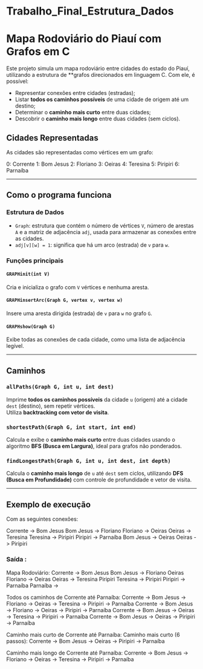 # Trabalho_Final_Estrutura_Dados
# Mapa Rodoviário do Piauí com Grafos em C

Este projeto simula um mapa rodoviário entre cidades do estado do Piauí, utilizando a estrutura de **grafos direcionados em linguagem C. Com ele, é possível:

- Representar conexões entre cidades (estradas);
- Listar **todos os caminhos possíveis** de uma cidade de origem até um destino;
- Determinar o **caminho mais curto** entre duas cidades;
- Descobrir o **caminho mais longo** entre duas cidades (sem ciclos).

## Cidades Representadas

As cidades são representadas como vértices em um grafo:

0: Corrente
1: Bom Jesus
2: Floriano
3: Oeiras
4: Teresina
5: Piripiri
6: Parnaíba


---

##  Como o programa funciona

### Estrutura de Dados

- `Graph`: estrutura que contém o número de vértices `V`, número de arestas `A` e a matriz de adjacência `adj`, usada para armazenar as conexões entre as cidades.
- `adj[v][w] = 1`: significa que há um arco (estrada) de `v` para `w`.

### Funções principais

#### `GRAPHinit(int V)`
Cria e inicializa o grafo com `V` vértices e nenhuma aresta.

#### `GRAPHinsertArc(Graph G, vertex v, vertex w)`
Insere uma aresta dirigida (estrada) de `v` para `w` no grafo `G`.

#### `GRAPHshow(Graph G)`
Exibe todas as conexões de cada cidade, como uma lista de adjacência legível.

---

## Caminhos

### `allPaths(Graph G, int u, int dest)`
Imprime **todos os caminhos possíveis** da cidade `u` (origem) até a cidade `dest` (destino), sem repetir vértices.  
Utiliza **backtracking com vetor de visita**.

### `shortestPath(Graph G, int start, int end)`
Calcula e exibe o **caminho mais curto** entre duas cidades usando o algoritmo **BFS (Busca em Largura)**, ideal para grafos não ponderados.

### `findLongestPath(Graph G, int u, int dest, int depth)`
Calcula o **caminho mais longo** de `u` até `dest` sem ciclos, utilizando **DFS (Busca em Profundidade)** com controle de profundidade e vetor de visita.

---

## Exemplo de execução

Com as seguintes conexões:

Corrente -> Bom Jesus
Bom Jesus -> Floriano
Floriano -> Oeiras
Oeiras -> Teresina
Teresina -> Piripiri
Piripiri -> Parnaíba
Bom Jesus -> Oeiras
Oeiras -> Piripiri


### Saída :

Mapa Rodoviário:
Corrente -> Bom Jesus
Bom Jesus -> Floriano Oeiras
Floriano -> Oeiras
Oeiras -> Teresina Piripiri
Teresina -> Piripiri
Piripiri -> Parnaíba
Parnaíba ->

Todos os caminhos de Corrente até Parnaíba:
Corrente -> Bom Jesus -> Floriano -> Oeiras -> Teresina -> Piripiri -> Parnaíba
Corrente -> Bom Jesus -> Floriano -> Oeiras -> Piripiri -> Parnaíba
Corrente -> Bom Jesus -> Oeiras -> Teresina -> Piripiri -> Parnaíba
Corrente -> Bom Jesus -> Oeiras -> Piripiri -> Parnaíba

Caminho mais curto de Corrente até Parnaíba:
Caminho mais curto (6 passos): Corrente -> Bom Jesus -> Oeiras -> Piripiri -> Parnaíba

Caminho mais longo de Corrente até Parnaíba:
Corrente -> Bom Jesus -> Floriano -> Oeiras -> Teresina -> Piripiri -> Parnaíba
